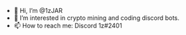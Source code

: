 - 👋 Hi, I’m @1zJAR
- 👀 I’m interested in crypto mining and coding discord bots.
- 📫 How to reach me: Discord 1z#2401

<!---
1zJAR/1zJAR is a ✨ special ✨ repository because its `README.md` (this file) appears on your GitHub profile.
You can click the Preview link to take a look at your changes.
--->
